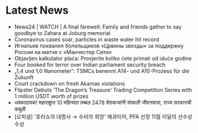 # Latest News
-  News24 | WATCH | A final farewell: Family and friends gather to say goodbye to Zahara at Joburg memorial
-  Coronavirus cases soar, particles in waste water hit record
-  Игнатьев похвалил болельщиков «Црвены звезды» за поддержку России на матче с «Манчестер Сити»
-  Objavljen kalkulator plaća: Provjerite koliko ćete primati od iduće godine
-  Four booked for terror over Indian parliament security breach
-  „1,4 und 1,0 Nanometer“: TSMCs benennt A14- und A10-Prozess für die Zukunft
-  Court crackdown on fresh Akamas violations
-  Flipster Debuts ‘The Dragon’s Treasure’ Trading Competition Series with 1 million USDT worth of prizes
-  धक्कादायक! महाराष्ट्रात 10 महिन्यात तब्बल 2478 शेतकऱ्यांनी संपवली जीवनयात्रा, राज्य सरकारची कबुली
-  [오피셜] '호러쇼의 대명사 → 수비의 희망' 매과이어, PFA 선정 11월 이달의 선수상 수상
